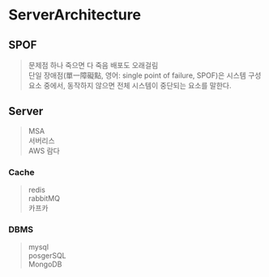 
# ServerArchitecture

## SPOF
> 문제점 하나 죽으면 다 죽음 배포도 오래걸림<br>
> 단일 장애점(單一障礙點, 영어: single point of failure, SPOF)은 시스템 구성 요소 중에서, 동작하지 않으면 전체 시스템이 중단되는 요소를 말한다.

## Server
> MSA<br>
> 서버리스<br>
> AWS 람다

### Cache
> redis<br>
> rabbitMQ<br>
> 카프카


### DBMS
> mysql<br>
> posgerSQL<br>
> MongoDB

